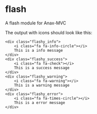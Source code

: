 flash
=====

A flash module for Anax-MVC


The output with icons should look like this:

	<div class="flashy_info">
		<i class="fa fa-info-circle"></i>
		This is a info message
	</div>
	<div class="flashy_success">
		<i class="fa fa-check"></i>
		This is a success message
	</div>
	<div class="flashy_warning">
		<i class="fa fa-warning"></i>
		This is a warning message
	</div>
	<div class="flashy_error">
		<i class="fa fa-times-circle"></i>
		This is a error message
	</div>
